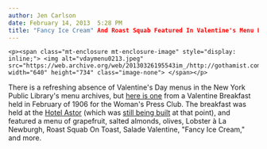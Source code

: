 ```yaml
---
author: Jen Carlson
date: February 14, 2013  5:28 PM
title: "Fancy Ice Cream" And Roast Squab Featured In Valentine's Menu From 1906 NYC
---
```



	
	
	
	<p><span class="mt-enclosure mt-enclosure-image" style="display: inline;"> <img alt="vdaymenu0213.jpeg" src="https://web.archive.org/web/20130326195543im_/http://gothamist.com/attachments/arts_jen/vdaymenu0213.jpeg" width="640" height="734" class="image-none"> </span></p>

<p>There is a refreshing absence of Valentine&apos;s Day menus in the New York Public Library&apos;s menu archives, but <a href="https://web.archive.org/web/20130326195543/http://menus.nypl.org/menus/24468">here is one</a> from a Valentine Breakfast held in February of 1906 for the Woman&apos;s Press Club. The breakfast was held at the <a href="https://web.archive.org/web/20130326195543/http://nyc-architecture.com/GON/GON023.htm">Hotel Astor</a> (which was <a href="https://web.archive.org/web/20130326195543/http://en.wikipedia.org/wiki/Hotel_Astor_(New_York)">still being built</a> at that point), and featured a menu of grapefruit, salted almonds, olives, Lobster &#xE0; La Newburgh, Roast Squab On Toast, Salade Valentine, &quot;Fancy Ice Cream,&quot; and more.</p>
	
	
	
	
	
